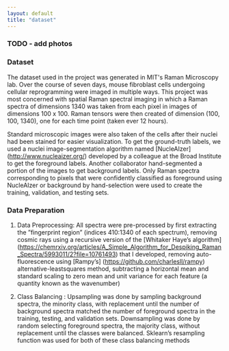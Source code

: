 ```yaml
---
layout: default
title: "dataset"
---
```


### TODO - add photos

### Dataset

The dataset used in the project was generated in MIT's Raman Microscopy lab. Over the course of seven days, mouse fibroblast cells undergoing cellular reprogramming were imaged in multiple ways. This project was most concerned with spatial Raman spectral imaging in which a Raman spectra of dimensions 1340 was taken from each pixel in images of dimensions 100 x 100.   Raman tensors were then created of dimension (100, 100, 1340), one for each time point (taken ever 12 hours). 

Standard microscopic images were also taken of the cells after their nuclei had been stained for easier visualization. To get the ground-truth labels, we used a nuclei image-segmentation algorithm named [NucleAIzer] (http://www.nucleaizer.org/) developed by a colleague at the Broad Institute to get the foreground labels. Another collaborator hand-segmented a portion of the images to get background labels. Only Raman spectra corresponding to pixels that were confidently classified as foreground using NucleAIzer or background by hand-selection were used to create the training, validation, and testing sets. 


### Data Preparation

1)  Data  Preprocessing: All  spectra  were  pre-processed by  first  extracting  the  ”fingerprint  region”  (indices  410:1340 of  each  spectrum),  removing  cosmic  rays  using  a  recursive version of the [Whitaker Haye’s algorithm] (https://chemrxiv.org/articles/A_Simple_Algorithm_for_Despiking_Raman_Spectra/5993011/2?file=10761493) that I developed, removing  auto-fluorescence  using  [Rampy’s] (https://github.com/charlesll/rampy)  alternative-leastsquares   method,   subtracting   a   horizontal   mean   and standard  scaling  to  zero  mean  and  unit  variance  for  each feature (a quantity known as the wavenumber)

2)  Class  Balancing : Upsampling  was  done  by  sampling background spectra, the minority class, with replacement until the  number  of  background  spectra  matched  the  number  of foreground spectra in the training, testing, and validation sets.  Downsampling  was  done  by  random  selecting  foreground spectra,  the  majority  class,  without  replacement  until  the classes  were  balanced.  Sklearn’s  resampling  function  was used for both of these class balancing methods
